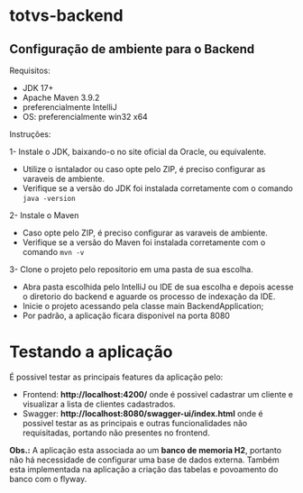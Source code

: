 # totvs-backend

## Configuração de ambiente para o Backend

Requisitos:

* JDK 17+
* Apache Maven 3.9.2 
* preferencialmente IntelliJ
* OS: preferencialmente win32 x64

Instruções:

1- Instale o JDK, baixando-o no site oficial da Oracle, ou equivalente.
  * Utilize o isntalador ou caso opte pelo ZIP, é preciso configurar as varaveis de ambiente.
  * Verifique se a versão do JDK foi instalada corretamente com o comando ```java -version```
  
2- Instale o Maven
  * Caso opte pelo ZIP, é preciso configurar as varaveis de ambiente.
  * Verifique se a versão do Maven foi instalada corretamente com o comando ```mvn -v```

3- Clone o projeto pelo repositorio em uma pasta de sua escolha.
  * Abra pasta escolhida pelo IntelliJ ou IDE de sua escolha e depois acesse o diretorio do backend e aguarde os processo de indexação da IDE.
  * Inicie o projeto acessando pela classe main BackendApplication;
  * Por padrão, a aplicação ficara disponivel na porta 8080

# Testando a aplicação
É possivel testar as principais features da aplicação pelo:
  * Frontend: **http://localhost:4200/** onde é possivel cadastrar um cliente e visualizar a lista de clientes cadastrados.
  * Swagger: **http://localhost:8080/swagger-ui/index.html** onde é possivel testar as as principais e outras funcionalidades não requisitadas, portando não presentes no frontend.

**Obs.:** A aplicação esta associada ao um **banco de memoria H2**, portanto não há necessidade de configurar uma base de dados externa. Também esta implementada na aplicação a criação das tabelas e povoamento do banco com o flyway.
